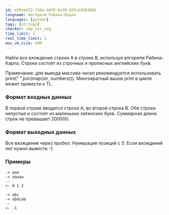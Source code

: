 ```yaml
---
id: e59ce472-730a-4df0-be36-d25cb5663662
longname: Алгоритм Рабина-Карпа
languages: [python]
tags: [strings]
checker: cmp_int_seq
time_limit: 1
real_time_limit: 1
max_vm_size: 64M
---
```



Найти все вхождения строки A в строке B, используя алгоритм Рабина-Карпа. Строки состоят из строчных и прописных английских букв.

Примечание: для вывода массива чисел рекомендуется использовать print(" ".join(map(str, numbers))). Многократный вызов print в цикле может привести к TL.

### Формат входных данных

В первой строке вводится строка A, во второй строка B.
Обе строки непустые и состоят из маленьких латинских букв. Суммарная длина строк не превышает 200000.

### Формат выходных данных

Все вхождения через пробел. Нумерация позиций с 0.
Если вхождений нет нужно вывести -1.

### Примеры

```
-> aaa
-> aaaaa
--
<- 0 1 2
```

```
-> abc
-> abdcab
--
<- -1
```

